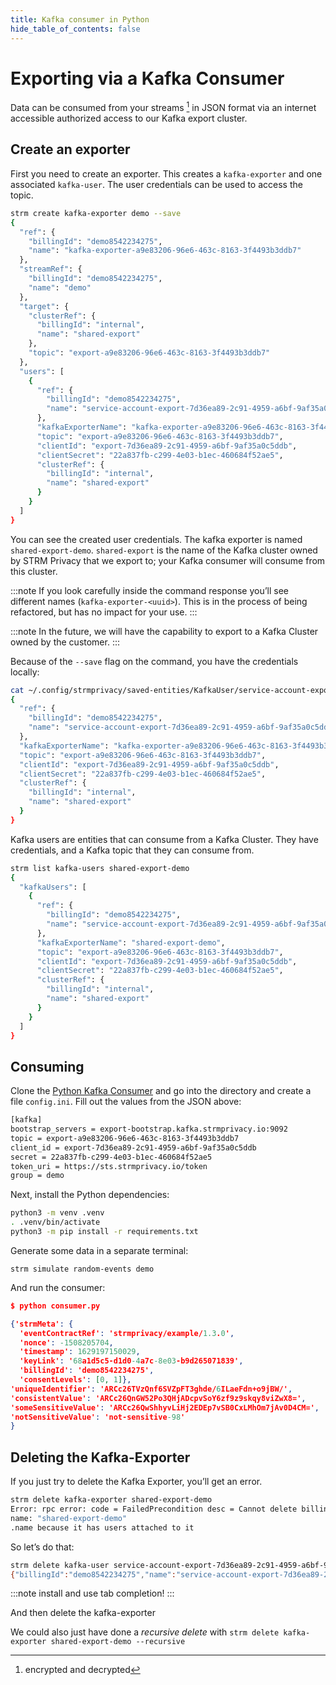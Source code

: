 ```yaml
---
title: Kafka consumer in Python
hide_table_of_contents: false
---
```


# Exporting via a Kafka Consumer

Data can be consumed from your streams [^1] in JSON format via an
internet accessible authorized access to our Kafka export cluster.

## Create an exporter

First you need to create an exporter. This creates a `kafka-exporter`
and one associated `kafka-user`. The user credentials can be used to
access the topic.

```bash
strm create kafka-exporter demo --save
{
  "ref": {
    "billingId": "demo8542234275",
    "name": "kafka-exporter-a9e83206-96e6-463c-8163-3f4493b3ddb7"
  },
  "streamRef": {
    "billingId": "demo8542234275",
    "name": "demo"
  },
  "target": {
    "clusterRef": {
      "billingId": "internal",
      "name": "shared-export"
    },
    "topic": "export-a9e83206-96e6-463c-8163-3f4493b3ddb7"
  },
  "users": [
    {
      "ref": {
        "billingId": "demo8542234275",
        "name": "service-account-export-7d36ea89-2c91-4959-a6bf-9af35a0c5ddb"
      },
      "kafkaExporterName": "kafka-exporter-a9e83206-96e6-463c-8163-3f4493b3ddb7",
      "topic": "export-a9e83206-96e6-463c-8163-3f4493b3ddb7",
      "clientId": "export-7d36ea89-2c91-4959-a6bf-9af35a0c5ddb",
      "clientSecret": "22a837fb-c299-4e03-b1ec-460684f52ae5",
      "clusterRef": {
        "billingId": "internal",
        "name": "shared-export"
      }
    }
  ]
}
```


You can see the created user credentials. The kafka exporter is named
`shared-export-demo`. `shared-export` is the name of the Kafka cluster
owned by STRM Privacy that we export to; your Kafka consumer will
consume from this cluster.

:::note
If you look carefully inside the command response you’ll see different
names (`kafka-exporter-<uuid>`). This is in the process of being
refactored, but has no impact for your use.
:::

:::note
In the future, we will have the capability to export to a Kafka Cluster
owned by the customer.
:::

Because of the `--save` flag on the command, you have the credentials
locally:

```bash
cat ~/.config/strmprivacy/saved-entities/KafkaUser/service-account-export-7d36ea89-2c91-4959-a6bf-9af35a0c5ddb.json | jq
{
  "ref": {
    "billingId": "demo8542234275",
    "name": "service-account-export-7d36ea89-2c91-4959-a6bf-9af35a0c5ddb"
  },
  "kafkaExporterName": "kafka-exporter-a9e83206-96e6-463c-8163-3f4493b3ddb7",
  "topic": "export-a9e83206-96e6-463c-8163-3f4493b3ddb7",
  "clientId": "export-7d36ea89-2c91-4959-a6bf-9af35a0c5ddb",
  "clientSecret": "22a837fb-c299-4e03-b1ec-460684f52ae5",
  "clusterRef": {
    "billingId": "internal",
    "name": "shared-export"
  }
}
```

Kafka users are entities that can consume from a Kafka Cluster. They
have credentials, and a Kafka topic that they can consume from.

```bash
strm list kafka-users shared-export-demo
{
  "kafkaUsers": [
    {
      "ref": {
        "billingId": "demo8542234275",
        "name": "service-account-export-7d36ea89-2c91-4959-a6bf-9af35a0c5ddb"
      },
      "kafkaExporterName": "shared-export-demo",
      "topic": "export-a9e83206-96e6-463c-8163-3f4493b3ddb7",
      "clientId": "export-7d36ea89-2c91-4959-a6bf-9af35a0c5ddb",
      "clientSecret": "22a837fb-c299-4e03-b1ec-460684f52ae5",
      "clusterRef": {
        "billingId": "internal",
        "name": "shared-export"
      }
    }
  ]
}
```
## Consuming

Clone the [Python Kafka
Consumer](https://github.com/strmprivacy/python-kafka-consumer-oauth2)
and go into the directory and create a file `config.ini`. Fill out the
values from the JSON above:
```bash
[kafka]
bootstrap_servers = export-bootstrap.kafka.strmprivacy.io:9092
topic = export-a9e83206-96e6-463c-8163-3f4493b3ddb7
client_id = export-7d36ea89-2c91-4959-a6bf-9af35a0c5ddb
secret = 22a837fb-c299-4e03-b1ec-460684f52ae5
token_uri = https://sts.strmprivacy.io/token
group = demo
```
Next, install the Python dependencies:
```bash
python3 -m venv .venv
. .venv/bin/activate
python3 -m pip install -r requirements.txt
```
Generate some data in a separate terminal:

    strm simulate random-events demo

And run the consumer:
```json
$ python consumer.py

{'strmMeta': {
  'eventContractRef': 'strmprivacy/example/1.3.0',
  'nonce': -1508205704,
  'timestamp': 1629197150029,
  'keyLink': '68a1d5c5-d1d0-4a7c-8e03-b9d265071839',
  'billingId': 'demo8542234275',
  'consentLevels': [0, 1]},
'uniqueIdentifier': 'ARCc26TVzQnf6SVZpFT3ghde/6ILaeFdn+o9jBW/',
'consistentValue': 'ARCc26QnGW52Po3QHjADcpvSoY6zf9z9skqy8viZwX8=',
'someSensitiveValue': 'ARCc26QwShhyvLiHj2EDEp7vSB0CxLMhOm7jAv0D4CM=',
'notSensitiveValue': 'not-sensitive-98'
}
```
## Deleting the Kafka-Exporter

If you just try to delete the Kafka Exporter, you’ll get an error.
```bash
strm delete kafka-exporter shared-export-demo
Error: rpc error: code = FailedPrecondition desc = Cannot delete billing_id: "demo8542234275"
name: "shared-export-demo"
.name because it has users attached to it
```
So let’s do that:
```bash
strm delete kafka-user service-account-export-7d36ea89-2c91-4959-a6bf-9af35a0c5ddb
{"billingId":"demo8542234275","name":"service-account-export-7d36ea89-2c91-4959-a6bf-9af35a0c5ddb"}
```

:::note
install and use tab completion!
:::

And then delete the kafka-exporter

We could also just have done a *recursive delete* with
`strm delete kafka-exporter shared-export-demo --recursive`

[^1]: encrypted and decrypted
